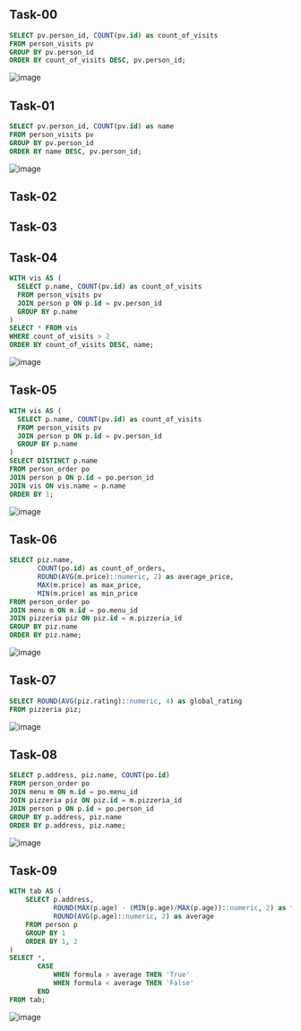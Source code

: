 ## Task-00
```sql
SELECT pv.person_id, COUNT(pv.id) as count_of_visits  
FROM person_visits pv 
GROUP BY pv.person_id 
ORDER BY count_of_visits DESC, pv.person_id;
```
![image](https://github.com/sofawwg/SQL/assets/115135261/1a88786b-809f-4d42-b668-5dd39173690c)

## Task-01
```sql
SELECT pv.person_id, COUNT(pv.id) as name  
FROM person_visits pv 
GROUP BY pv.person_id 
ORDER BY name DESC, pv.person_id;
```
![image](https://github.com/sofawwg/SQL/assets/115135261/a3397a34-7efa-4ded-8920-12c7b70024ac)

## Task-02

## Task-03

## Task-04
```sql
WITH vis AS ( 
  SELECT p.name, COUNT(pv.id) as count_of_visits  
  FROM person_visits pv 
  JOIN person p ON p.id = pv.person_id 
  GROUP BY p.name 
) 
SELECT * FROM vis 
WHERE count_of_visits > 2
ORDER BY count_of_visits DESC, name;
```
![image](https://github.com/sofawwg/SQL/assets/115135261/a65833b7-c91e-4d93-bd4b-4cdbdf6c42eb)


## Task-05
```sql
WITH vis AS ( 
  SELECT p.name, COUNT(pv.id) as count_of_visits  
  FROM person_visits pv 
  JOIN person p ON p.id = pv.person_id 
  GROUP BY p.name 
) 
SELECT DISTINCT p.name 
FROM person_order po
JOIN person p ON p.id = po.person_id
JOIN vis ON vis.name = p.name
ORDER BY 1;

```
![image](https://github.com/sofawwg/SQL/assets/115135261/9f6c0058-b9f2-4421-b5a5-54d076752116)


## Task-06
```sql
SELECT piz.name, 
       COUNT(po.id) as count_of_orders,  
       ROUND(AVG(m.price)::numeric, 2) as average_price, 
       MAX(m.price) as max_price,  
       MIN(m.price) as min_price 
FROM person_order po
JOIN menu m ON m.id = po.menu_id
JOIN pizzeria piz ON piz.id = m.pizzeria_id
GROUP BY piz.name
ORDER BY piz.name;

```
![image](https://github.com/sofawwg/SQL/assets/115135261/dd84360b-c329-4e6c-a165-2647090c0fa4)


## Task-07
```sql
SELECT ROUND(AVG(piz.rating)::numeric, 4) as global_rating 
FROM pizzeria piz;
```
![image](https://github.com/sofawwg/SQL/assets/115135261/4bf9a4f5-1a9f-4dc0-87c6-633756231c86)


## Task-08
```sql
SELECT p.address, piz.name, COUNT(po.id)
FROM person_order po
JOIN menu m ON m.id = po.menu_id
JOIN pizzeria piz ON piz.id = m.pizzeria_id
JOIN person p ON p.id = po.person_id
GROUP BY p.address, piz.name
ORDER BY p.address, piz.name;

```
![image](https://github.com/nikeyzdereva/oad_vorobyov/assets/112609367/7f8bfe4d-619b-41d6-a805-e7083313a522)


## Task-09
```sql
WITH tab AS (
    SELECT p.address, 
           ROUND(MAX(p.age) - (MIN(p.age)/MAX(p.age))::numeric, 2) as formula,
           ROUND(AVG(p.age)::numeric, 2) as average
    FROM person p
    GROUP BY 1
    ORDER BY 1, 2
)
SELECT *,  
       CASE  
           WHEN formula > average THEN 'True'
           WHEN formula < average THEN 'False' 
       END 
FROM tab;

```
![image](https://github.com/sofawwg/SQL/assets/115135261/c245b803-07de-4b86-a4ed-b3e188627c28)
